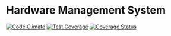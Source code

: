 # Hardware Management System

[![Code Climate](https://codeclimate.com/github/womanonrails/cd-hms/badges/gpa.svg)](https://codeclimate.com/github/womanonrails/cd-hms)
[![Test Coverage](https://codeclimate.com/github/womanonrails/cd-hms/badges/coverage.svg)](https://codeclimate.com/github/womanonrails/cd-hms/coverage)
[![Coverage Status](https://coveralls.io/repos/womanonrails/cd-hms/badge.svg)](https://coveralls.io/r/womanonrails/cd-hms)
